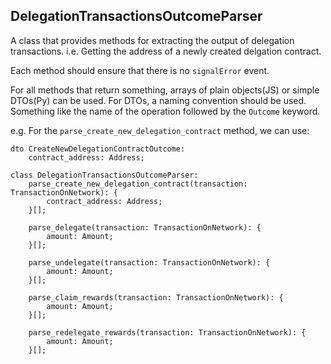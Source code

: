 ## DelegationTransactionsOutcomeParser

A class that provides methods for extracting the output of delegation transactions.
i.e. Getting the address of a newly created delgation contract.

Each method should ensure that there is no `signalError` event.

For all methods that return something, arrays of plain objects(JS) or simple DTOs(Py) can be used.
For DTOs, a naming convention should be used. Something like the name of the operation followed by the `Outcome` keyword.

e.g.
For the `parse_create_new_delegation_contract` method, we can use:

```
dto CreateNewDelegationContractOutcome:
    contract_address: Address;
```

```
class DelegationTransactionsOutcomeParser:
    parse_create_new_delegation_contract(transaction: TransactionOnNetwork): {
        contract_address: Address;
    }[];

    parse_delegate(transaction: TransactionOnNetwork): {
        amount: Amount;
    }[];

    parse_undelegate(transaction: TransactionOnNetwork): {
        amount: Amount;
    }[];

    parse_claim_rewards(transaction: TransactionOnNetwork): {
        amount: Amount;
    }[];

    parse_redelegate_rewards(transaction: TransactionOnNetwork): {
        amount: Amount;
    }[];
```
